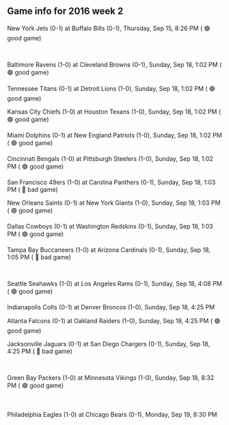 ## Game info for 2016 week 2
New York Jets (0-1) at Buffalo Bills (0-1), Thursday, Sep 15, 8:26 PM (	:green_circle: good game)


<br/>

Baltimore Ravens (1-0) at Cleveland Browns (0-1), Sunday, Sep 18, 1:02 PM (	:green_circle: good game)

Tennessee Titans (0-1) at Detroit Lions (1-0), Sunday, Sep 18, 1:02 PM (	:green_circle: good game)

Kansas City Chiefs (1-0) at Houston Texans (1-0), Sunday, Sep 18, 1:02 PM (	:green_circle: good game)

Miami Dolphins (0-1) at New England Patriots (1-0), Sunday, Sep 18, 1:02 PM (	:green_circle: good game)

Cincinnati Bengals (1-0) at Pittsburgh Steelers (1-0), Sunday, Sep 18, 1:02 PM (	:green_circle: good game)

San Francisco 49ers (1-0) at Carolina Panthers (0-1), Sunday, Sep 18, 1:03 PM (	:red_circle: bad game)

New Orleans Saints (0-1) at New York Giants (1-0), Sunday, Sep 18, 1:03 PM (	:green_circle: good game)

Dallas Cowboys (0-1) at Washington Redskins (0-1), Sunday, Sep 18, 1:03 PM (	:green_circle: good game)

Tampa Bay Buccaneers (1-0) at Arizona Cardinals (0-1), Sunday, Sep 18, 1:05 PM (	:red_circle: bad game)


<br/>

Seattle Seahawks (1-0) at Los Angeles Rams (0-1), Sunday, Sep 18, 4:08 PM (	:green_circle: good game)

Indianapolis Colts (0-1) at Denver Broncos (1-0), Sunday, Sep 18, 4:25 PM

Atlanta Falcons (0-1) at Oakland Raiders (1-0), Sunday, Sep 18, 4:25 PM (	:green_circle: good game)

Jacksonville Jaguars (0-1) at San Diego Chargers (0-1), Sunday, Sep 18, 4:25 PM (	:red_circle: bad game)


<br/>

Green Bay Packers (1-0) at Minnesota Vikings (1-0), Sunday, Sep 18, 8:32 PM (	:green_circle: good game)


<br/>

Philadelphia Eagles (1-0) at Chicago Bears (0-1), Monday, Sep 19, 8:30 PM

